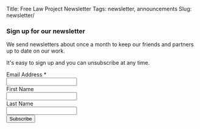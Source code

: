 Title: Free Law Project Newsletter
Tags: newsletter, announcements
Slug: newsletter/


### Sign up for our newsletter

We send newsletters about once a month to keep our friends and partners up to date on our work. 

It's easy to sign up and you can unsubscribe at any time. 

<form action="https://law.us14.list-manage.com/subscribe/post?u=4ea266fe7d0d074abd3f6a2ae&amp;id=ba547fa86b&amp;ANNOU=TRUE" method="post" class="form-horizontal" target="_blank">
    <div class="form-group">
        <label for="mce-EMAIL" class="col-xs-2">Email Address <span class="text-danger">*</span></label>
        <div class="col-xs-10">
            <input type="email" value="" name="EMAIL" class="required form-control" id="mce-EMAIL">
        </div>
    </div>
    <div class="form-group">
        <label for="mce-FNAME" class="col-xs-2">First Name </label>
        <div class="col-xs-10">
            <input type="text" value="" name="FNAME" class="form-control" id="mce-FNAME">
        </div>
    </div>
    <div class="form-group">
        <label for="mce-LNAME" class="col-xs-2">Last Name </label>
        <div class="col-xs-10">
            <input type="text" value="" name="LNAME" class="form-control" id="mce-LNAME">
        </div>
    </div>
    <!-- Honey pot -->
    <div style="position: absolute; left: -5000px;" aria-hidden="true">
        <input type="text" name="b_4ea266fe7d0d074abd3f6a2ae_ba547fa86b" tabindex="-1" value="">
    </div>
    <div class="form-group">
        <div class="col-xs-offset-2 col-xs-10">
            <input type="submit" value="Subscribe" name="subscribe" id="mc-embedded-subscribe" class="btn btn-primary">
        </div>
    </div>
</form>
